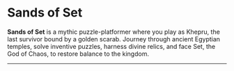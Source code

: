 # Sands of Set

**Sands of Set** is a mythic puzzle-platformer where you play as Khepru, the last survivor bound by a golden scarab. Journey through ancient Egyptian temples, solve inventive puzzles, harness divine relics, and face Set, the God of Chaos, to restore balance to the kingdom.

---
